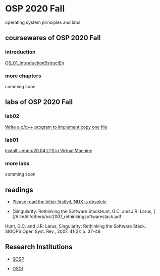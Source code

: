 # OSP 2020 Fall
operating system principles and labs
## coursewares of OSP 2020 Fall

### introduction
[OS_01_IntroductionBstructEn](/AllinAll/coursewares/OS_01_IntroductionBstructEn.pdf)

### more chapters
comming soon

## labs of OSP 2020 Fall

### lab02
[Write a c/c++ program to implement copy one file](/AllinAll/labs/lab02copyfile)

### lab01
[Install Ubuntu20.04 LTS in Virtual Machine](/AllinAll/labs/lab01installlinux)

### more labs
comming soon

## readings
* [Please read the letter firstly:LINUX is obsolete](/AllinAll/others/LINUXisobsolete.pdf)

* [Singularity: Rethinking the Software StackHunt, G.C. and J.R. Larus, ](/AllinAll/others/osr2007_rethinkingsoftwarestack.pdf

Hunt, G.C. and J.R. Larus, Singularity: Rethinking the Software Stack. SIGOPS Oper. Syst. Rev., 2007. 41(2): p. 37–49.


## Research Institutions

* [SOSP](http://www.sosp.org/)

* [OSDI](https://www.usenix.org/conference/osdi20)
